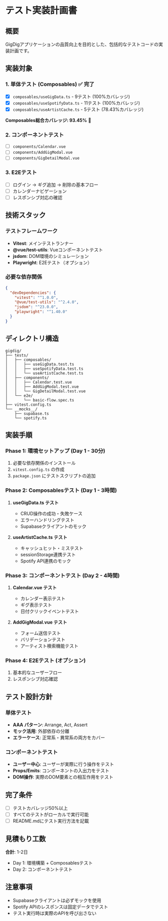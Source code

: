 # テスト実装計画書

## 概要
GigDigアプリケーションの品質向上を目的とした、包括的なテストコードの実装計画です。

## 実装対象

### 1. 単体テスト (Composables) ✅ 完了
- [x] `composables/useGigData.ts` - 9テスト (100%カバレッジ)
- [x] `composables/useSpotifyData.ts` - 11テスト (100%カバレッジ)  
- [x] `composables/useArtistCache.ts` - 5テスト (78.43%カバレッジ)

**Composables総合カバレッジ: 93.45%** 🎯

### 2. コンポーネントテスト
- [ ] `components/Calendar.vue`
- [ ] `components/AddGigModal.vue`
- [ ] `components/GigDetailModal.vue`

### 3. E2Eテスト
- [ ] ログイン → ギグ追加 → 削除の基本フロー
- [ ] カレンダーナビゲーション
- [ ] レスポンシブ対応の確認

## 技術スタック

### テストフレームワーク
- **Vitest**: メインテストランナー
- **@vue/test-utils**: Vueコンポーネントテスト
- **jsdom**: DOM環境のシミュレーション
- **Playwright**: E2Eテスト（オプション）

### 必要な依存関係
```json
{
  "devDependencies": {
    "vitest": "^1.0.0",
    "@vue/test-utils": "^2.4.0",
    "jsdom": "^23.0.0",
    "playwright": "^1.40.0"
  }
}
```

## ディレクトリ構造

```
gigdig/
├── tests/
│   ├── composables/
│   │   ├── useGigData.test.ts
│   │   ├── useSpotifyData.test.ts
│   │   └── useArtistCache.test.ts
│   ├── components/
│   │   ├── Calendar.test.vue
│   │   ├── AddGigModal.test.vue
│   │   └── GigDetailModal.test.vue
│   └── e2e/
│       └── basic-flow.spec.ts
├── vitest.config.ts
└── __mocks__/
    ├── supabase.ts
    └── spotify.ts
```

## 実装手順

### Phase 1: 環境セットアップ (Day 1 - 30分)
1. 必要な依存関係のインストール
2. `vitest.config.ts` の作成
3. `package.json` にテストスクリプトの追加

### Phase 2: Composablesテスト (Day 1 - 3時間)
1. **useGigData.ts テスト**
   - CRUD操作の成功・失敗ケース
   - エラーハンドリングテスト
   - Supabaseクライアントのモック

2. **useArtistCache.ts テスト**
   - キャッシュヒット・ミステスト
   - sessionStorage連携テスト
   - Spotify API連携のモック

### Phase 3: コンポーネントテスト (Day 2 - 4時間)
1. **Calendar.vue テスト**
   - カレンダー表示テスト
   - ギグ表示テスト
   - 日付クリックイベントテスト

2. **AddGigModal.vue テスト**
   - フォーム送信テスト
   - バリデーションテスト
   - アーティスト検索機能テスト

### Phase 4: E2Eテスト (オプション)
1. 基本的なユーザーフロー
2. レスポンシブ対応確認

## テスト設計方針

### 単体テスト
- **AAA パターン**: Arrange, Act, Assert
- **モック活用**: 外部依存の分離
- **エラーケース**: 正常系・異常系の両方をカバー

### コンポーネントテスト
- **ユーザー中心**: ユーザーが実際に行う操作をテスト
- **Props/Emits**: コンポーネントの入出力をテスト
- **DOM操作**: 実際のDOM要素との相互作用をテスト

## 完了条件
- [ ] テストカバレッジ50%以上
- [ ] すべてのテストがローカルで実行可能
- [ ] README.mdにテスト実行方法を記載

## 見積もり工数
**合計**: 1-2日

- Day 1: 環境構築 + Composablesテスト
- Day 2: コンポーネントテスト

## 注意事項
- Supabaseクライアントは必ずモックを使用
- Spotify APIのレスポンスは固定データでテスト
- テスト実行時は実際のAPIを呼び出さない
